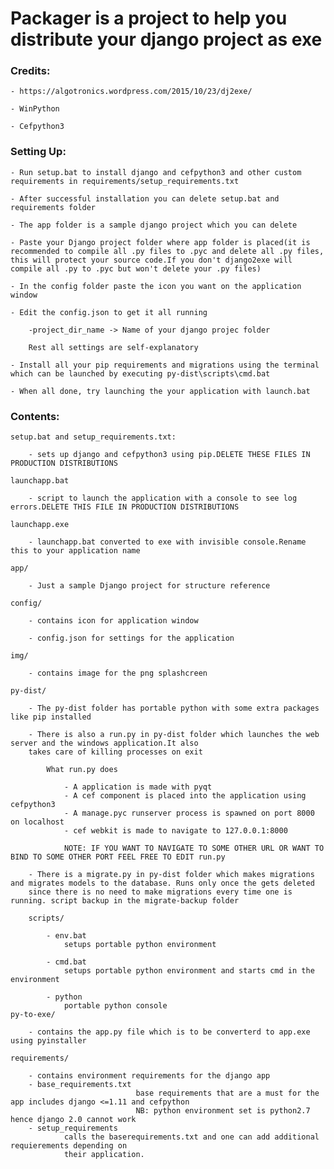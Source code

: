 # Packager is a project to help you distribute your django project as exe

### Credits:

	- https://algotronics.wordpress.com/2015/10/23/dj2exe/

	- WinPython

	- Cefpython3


### Setting Up:

	- Run setup.bat to install django and cefpython3 and other custom requirements in requirements/setup_requirements.txt

	- After successful installation you can delete setup.bat and requirements folder

	- The app folder is a sample django project which you can delete

	- Paste your Django project folder where app folder is placed(it is recommended to compile all .py files to .pyc and delete all .py files, this will protect your source code.If you don't django2exe will compile all .py to .pyc but won't delete your .py files)

	- In the config folder paste the icon you want on the application window

	- Edit the config.json to get it all running

		-project_dir_name -> Name of your django projec folder

		Rest all settings are self-explanatory

	- Install all your pip requirements and migrations using the terminal which can be launched by executing py-dist\scripts\cmd.bat

	- When all done, try launching the your application with launch.bat



### Contents:
	setup.bat and setup_requirements.txt:
		
		- sets up django and cefpython3 using pip.DELETE THESE FILES IN PRODUCTION DISTRIBUTIONS

	launchapp.bat
		
		- script to launch the application with a console to see log errors.DELETE THIS FILE IN PRODUCTION DISTRIBUTIONS

	launchapp.exe
		
		- launchapp.bat converted to exe with invisible console.Rename this to your application name

	app/

		- Just a sample Django project for structure reference

	config/

		- contains icon for application window

		- config.json for settings for the application

	img/

		- contains image for the png splashcreen

	py-dist/

		- The py-dist folder has portable python with some extra packages like pip installed

		- There is also a run.py in py-dist folder which launches the web server and the windows application.It also
		takes care of killing processes on exit

			What run.py does

				- A application is made with pyqt
				- A cef component is placed into the application using cefpython3
				- A manage.pyc runserver process is spawned on port 8000 on localhost
				- cef webkit is made to navigate to 127.0.0.1:8000

				NOTE: IF YOU WANT TO NAVIGATE TO SOME OTHER URL OR WANT TO BIND TO SOME OTHER PORT FEEL FREE TO EDIT run.py

		- There is a migrate.py in py-dist folder which makes migrations and migrates models to the database. Runs only once the gets deleted
		since there is no need to make migrations every time one is running. script backup in the migrate-backup folder

		scripts/

			- env.bat
				setups portable python environment

			- cmd.bat
				setups portable python environment and starts cmd in the environment

			- python
				portable python console
	py-to-exe/

		- contains the app.py file which is to be converterd to app.exe using pyinstaller

	requirements/

		- contains environment requirements for the django app
		- base_requirements.txt
                                base requirements that are a must for the app includes django <=1.11 and cefpython
                                NB: python environment set is python2.7 hence django 2.0 cannot work
		- setup_requirements
				calls the baserequirements.txt and one can add additional requierements depending on
				their application.